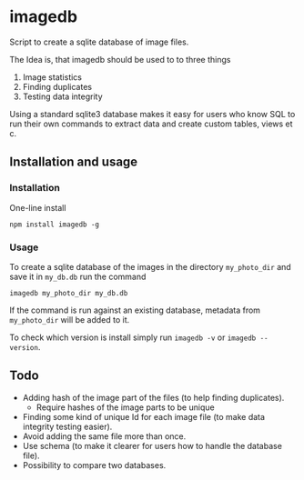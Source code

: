 # imagedb
Script to create a sqlite database of image files.

The Idea is, that imagedb should be used to to three things

  1. Image statistics
  2. Finding duplicates
  3. Testing data integrity
  
 Using a standard sqlite3 database makes it easy for users who know SQL to run their own commands to extract data and create custom tables, views et c.

## Installation and usage

### Installation
One-line install

```
npm install imagedb -g
```

### Usage
To create a sqlite database of the images in the directory `my_photo_dir` and save it in `my_db.db` run the command
```
imagedb my_photo_dir my_db.db
```

If the command is run against an existing database, metadata from `my_photo_dir` will be added to it.

To check which version is install simply run `imagedb -v` or `imagedb --version`.

## Todo

- Adding hash of the image part of the files (to help finding duplicates).
  - Require hashes of the image parts to be unique
- Finding some kind of unique Id for each image file (to make data integrity testing easier).
- Avoid adding the same file more than once.
- Use schema (to make it clearer for users how to handle the database file).
- Possibility to compare two databases.
